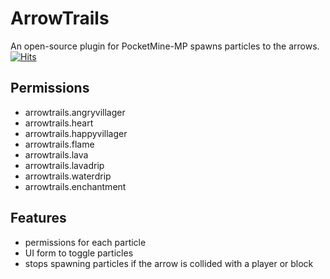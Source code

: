 # ArrowTrails
An open-source plugin for PocketMine-MP spawns particles to the arrows. [![Hits](http://hits.dwyl.com/Dim999/ArrowTrails.svg)](https://github.com/Dim999/ArrowTrails)

## Permissions
- arrowtrails.angryvillager
- arrowtrails.heart
- arrowtrails.happyvillager
- arrowtrails.flame
- arrowtrails.lava
- arrowtrails.lavadrip
- arrowtrails.waterdrip
- arrowtrails.enchantment


## Features
- permissions for each particle
- UI form to toggle particles
- stops spawning particles if the arrow is collided with a player or block 
